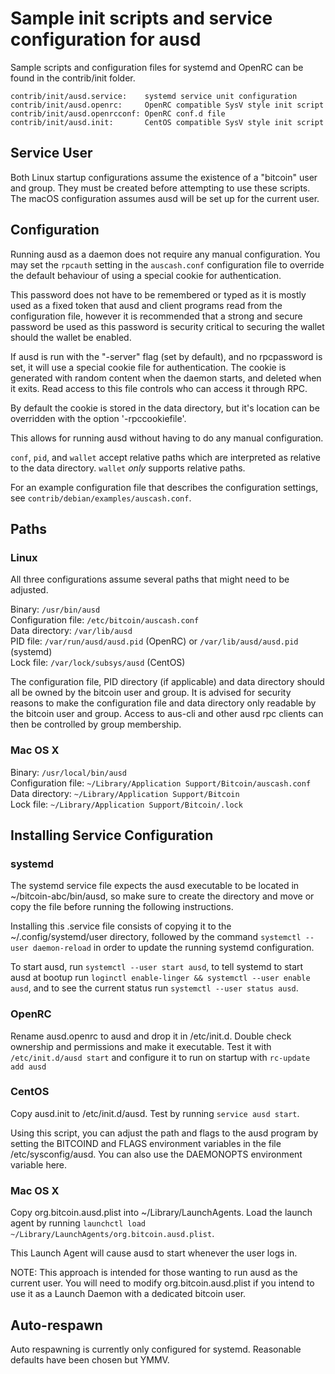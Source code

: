 Sample init scripts and service configuration for ausd
==========================================================

Sample scripts and configuration files for systemd and OpenRC
can be found in the contrib/init folder.

    contrib/init/ausd.service:    systemd service unit configuration
    contrib/init/ausd.openrc:     OpenRC compatible SysV style init script
    contrib/init/ausd.openrcconf: OpenRC conf.d file
    contrib/init/ausd.init:       CentOS compatible SysV style init script

Service User
---------------------------------

Both Linux startup configurations assume the existence of a "bitcoin" user
and group.  They must be created before attempting to use these scripts.
The macOS configuration assumes ausd will be set up for the current user.

Configuration
---------------------------------

Running ausd as a daemon does not require any manual configuration. You may
set the `rpcauth` setting in the `auscash.conf` configuration file to override
the default behaviour of using a special cookie for authentication.

This password does not have to be remembered or typed as it is mostly used
as a fixed token that ausd and client programs read from the configuration
file, however it is recommended that a strong and secure password be used
as this password is security critical to securing the wallet should the
wallet be enabled.

If ausd is run with the "-server" flag (set by default), and no rpcpassword is set,
it will use a special cookie file for authentication. The cookie is generated with random
content when the daemon starts, and deleted when it exits. Read access to this file
controls who can access it through RPC.

By default the cookie is stored in the data directory, but it's location can be overridden
with the option '-rpccookiefile'.

This allows for running ausd without having to do any manual configuration.

`conf`, `pid`, and `wallet` accept relative paths which are interpreted as
relative to the data directory. `wallet` *only* supports relative paths.

For an example configuration file that describes the configuration settings,
see `contrib/debian/examples/auscash.conf`.

Paths
---------------------------------

### Linux

All three configurations assume several paths that might need to be adjusted.

Binary:              `/usr/bin/ausd`\
Configuration file:  `/etc/bitcoin/auscash.conf`\
Data directory:      `/var/lib/ausd`\
PID file:            `/var/run/ausd/ausd.pid` (OpenRC) or `/var/lib/ausd/ausd.pid` (systemd)\
Lock file:           `/var/lock/subsys/ausd` (CentOS)

The configuration file, PID directory (if applicable) and data directory
should all be owned by the bitcoin user and group.  It is advised for security
reasons to make the configuration file and data directory only readable by the
bitcoin user and group.  Access to aus-cli and other ausd rpc clients
can then be controlled by group membership.

### Mac OS X

Binary:              `/usr/local/bin/ausd`\
Configuration file:  `~/Library/Application Support/Bitcoin/auscash.conf`\
Data directory:      `~/Library/Application Support/Bitcoin`\
Lock file:           `~/Library/Application Support/Bitcoin/.lock`

Installing Service Configuration
-----------------------------------

### systemd

The systemd service file expects the ausd executable to be located in
~/bitcoin-abc/bin/ausd, so make sure to create the directory and move or
copy the file before running the following instructions.

Installing this .service file consists of copying it to the
~/.config/systemd/user directory, followed by the command `systemctl --user
daemon-reload` in order to update the running systemd configuration.

To start ausd, run `systemctl --user start ausd`, to tell systemd to
start ausd at bootup run
`loginctl enable-linger && systemctl --user enable ausd`, and to see the
current status run `systemctl --user status ausd`.

### OpenRC

Rename ausd.openrc to ausd and drop it in /etc/init.d.  Double
check ownership and permissions and make it executable.  Test it with
`/etc/init.d/ausd start` and configure it to run on startup with
`rc-update add ausd`

### CentOS

Copy ausd.init to /etc/init.d/ausd. Test by running `service ausd start`.

Using this script, you can adjust the path and flags to the ausd program by
setting the BITCOIND and FLAGS environment variables in the file
/etc/sysconfig/ausd. You can also use the DAEMONOPTS environment variable here.

### Mac OS X

Copy org.bitcoin.ausd.plist into ~/Library/LaunchAgents. Load the launch agent by
running `launchctl load ~/Library/LaunchAgents/org.bitcoin.ausd.plist`.

This Launch Agent will cause ausd to start whenever the user logs in.

NOTE: This approach is intended for those wanting to run ausd as the current user.
You will need to modify org.bitcoin.ausd.plist if you intend to use it as a
Launch Daemon with a dedicated bitcoin user.

Auto-respawn
-----------------------------------

Auto respawning is currently only configured for systemd.
Reasonable defaults have been chosen but YMMV.

